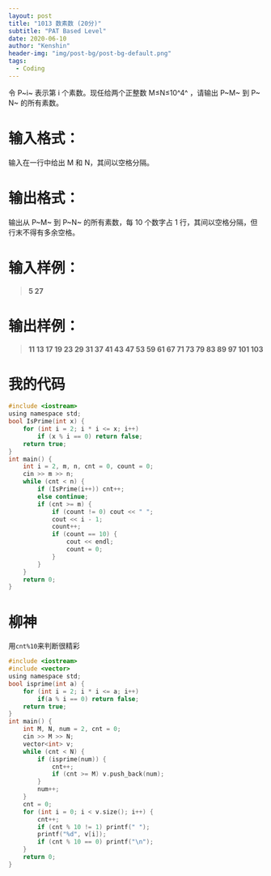 ```yaml
---
layout: post
title: "1013 数素数 (20分)"
subtitle: "PAT Based Level"
date: 2020-06-10
author: "Kenshin"
header-img: "img/post-bg/post-bg-default.png"
tags:
  - Coding
---
```


令 P~​i~​​ 表示第 i 个素数。现任给两个正整数 M≤N≤10^​4^​​ ，请输出 P~​M~​​ 到 P~​N~​​ 的所有素数。

# 输入格式：

输入在一行中给出 M 和 N，其间以空格分隔。

# 输出格式：

输出从 P~​M~​​ 到 P~​N~​​ 的所有素数，每 10 个数字占 1 行，其间以空格分隔，但行末不得有多余空格。

# 输入样例：

> **5 27**

# 输出样例：

> **11 13 17 19 23 29 31 37 41 43
> 47 53 59 61 67 71 73 79 83 89
> 97 101 103**

# 我的代码

```c
#include <iostream>
using namespace std;
bool IsPrime(int x) {
    for (int i = 2; i * i <= x; i++)
        if (x % i == 0) return false;
    return true;
}
int main() {
    int i = 2, m, n, cnt = 0, count = 0;
    cin >> m >> n;
    while (cnt < n) {
        if (IsPrime(i++)) cnt++;
        else continue;
        if (cnt >= m) {
            if (count != 0) cout << " ";
            cout << i - 1;
            count++;
            if (count == 10) {
                cout << endl;
                count = 0;
            }
        }
    }
    return 0;
}
```

# 柳神

用`cnt%10`来判断很精彩

```c
#include <iostream>
#include <vector>
using namespace std;
bool isprime(int a) {
    for (int i = 2; i * i <= a; i++)
        if(a % i == 0) return false;
    return true;
}
int main() {
    int M, N, num = 2, cnt = 0;
    cin >> M >> N;
    vector<int> v;
    while (cnt < N) {
        if (isprime(num)) {
            cnt++;
            if (cnt >= M) v.push_back(num);
        }
        num++;
    }
    cnt = 0;
    for (int i = 0; i < v.size(); i++) {
        cnt++;
        if (cnt % 10 != 1) printf(" ");
        printf("%d", v[i]);
        if (cnt % 10 == 0) printf("\n");
    }
    return 0;
}
```
